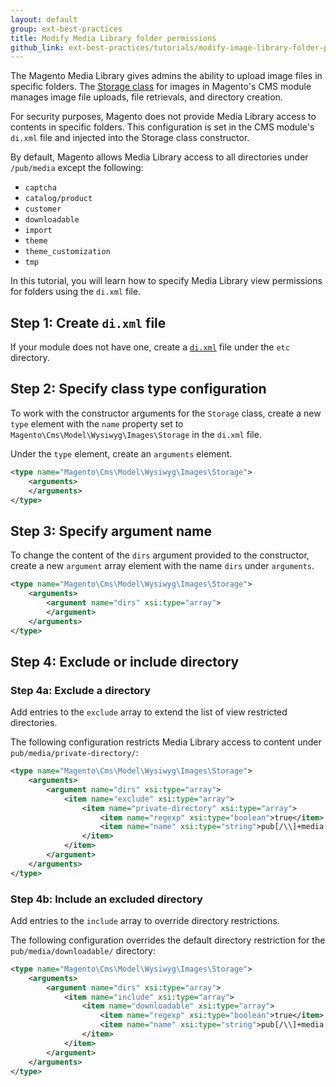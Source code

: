 ```yaml
---
layout: default
group: ext-best-practices
title: Modify Media Library folder permissions
github_link: ext-best-practices/tutorials/modify-image-library-folder-permissions/index.md
---
```


The Magento Media Library gives admins the ability to upload image files in specific folders.
The [Storage class] for images in Magento's CMS module manages image file uploads, file retrievals, and directory creation.

For security purposes, Magento does not provide Media Library access to contents in specific folders.
This configuration is set in the CMS module's `di.xml` file and injected into the Storage class constructor. 

By default, Magento allows Media Library access to all directories under `/pub/media` except the following:

* `captcha`
* `catalog/product`
* `customer`
* `downloadable`
* `import`
* `theme`
* `theme_customization`
* `tmp`

In this tutorial, you will learn how to specify Media Library view permissions for folders using the `di.xml` file.

## Step 1: Create `di.xml` file

If your module does not have one, create a [`di.xml`] file under the `etc` directory.

## Step 2: Specify class type configuration

To work with the constructor arguments for the `Storage` class, create a new `type` element with the `name` property set to `Magento\Cms\Model\Wysiwyg\Images\Storage` in the `di.xml` file.

Under the `type` element, create an `arguments` element.

```xml
<type name="Magento\Cms\Model\Wysiwyg\Images\Storage">
    <arguments>
    </arguments>
</type>
```

## Step 3: Specify argument name

To change the content of the `dirs` argument provided to the constructor, create a new `argument` array element with the name `dirs` under `arguments`.  

```xml
<type name="Magento\Cms\Model\Wysiwyg\Images\Storage">
    <arguments>
        <argument name="dirs" xsi:type="array">
        </argument>
    </arguments>
</type>
```

## Step 4: Exclude or include directory

### Step 4a: Exclude a directory

Add entries to the `exclude` array to extend the list of view restricted directories.

The following configuration restricts Media Library access to content under `pub/media/private-directory/`:

```xml
<type name="Magento\Cms\Model\Wysiwyg\Images\Storage">
    <arguments>
        <argument name="dirs" xsi:type="array">
            <item name="exclude" xsi:type="array">
                <item name="private-directory" xsi:type="array">
                    <item name="regexp" xsi:type="boolean">true</item>
                    <item name="name" xsi:type="string">pub[/\\]+media[/\\]+private-directory[/\\]*$</item>
                </item>
            </item>
        </argument>
    </arguments>
</type>
``` 

### Step 4b: Include an excluded directory

Add entries to the `include` array to override directory restrictions.

The following configuration overrides the default directory restriction for the `pub/media/downloadable/` directory:

```xml
<type name="Magento\Cms\Model\Wysiwyg\Images\Storage">
    <arguments>
        <argument name="dirs" xsi:type="array">
            <item name="include" xsi:type="array">
                <item name="downloadable" xsi:type="array">
                    <item name="regexp" xsi:type="boolean">true</item>
                    <item name="name" xsi:type="string">pub[/\\]+media[/\\]+downloadable[/\\]*$</item>
                </item>
            </item>
        </argument>
    </arguments>
</type>
``` 

[`di.xml`]: {{page.baseurl}}extension-dev-guide/build/di-xml-file.html
[Storage class]: https://github.com/magento/magento2ce/blob/{{page.guide_version}}/app/code/Magento/Cms/Model/Wysiwyg/Images/Storage.php